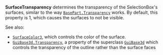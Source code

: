 **SurfaceTransparency** determines the transparency of the SelectionBox's
surfaces, similar to the way [`BasePart.Transparency`](https://create.roblox.com/docs/reference/engine/classes/BasePart#Transparency) works. By
default, this property is 1, which causes the surfaces to not be visible.

See also:

- [`SurfaceColor3`](https://create.roblox.com/docs/reference/engine/classes/SelectionBox#SurfaceColor3), which controls the
color of the surface.
- [`GuiBase3d.Transparency`](https://create.roblox.com/docs/reference/engine/classes/GuiBase3d#Transparency), a property of the superclass
[`GuiBase3d`](https://create.roblox.com/docs/reference/engine/classes/GuiBase3d) which controls the transparency of the outline rather
than the surface faces